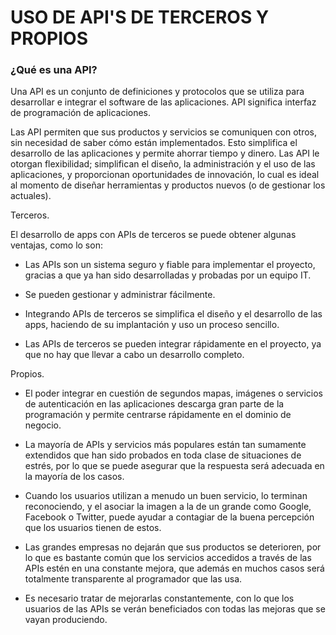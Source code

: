 # USO DE API'S DE TERCEROS Y PROPIOS
### ¿Qué es una API?

Una API es un conjunto de definiciones y protocolos que se utiliza para desarrollar e integrar el software de las aplicaciones. API significa interfaz de programación de aplicaciones.

Las API permiten que sus productos y servicios se comuniquen con otros, sin necesidad de saber cómo están implementados. Esto simplifica el desarrollo de las aplicaciones y permite ahorrar tiempo y dinero. Las API le otorgan flexibilidad; simplifican el diseño, la administración y el uso de las aplicaciones, y proporcionan oportunidades de innovación, lo cual es ideal al momento de diseñar herramientas y productos nuevos (o de gestionar los actuales).

Terceros.

El desarrollo de apps con APIs de terceros se puede obtener algunas ventajas, como lo son:

- Las APIs son un sistema seguro y fiable para implementar el proyecto, gracias a que ya han sido desarrolladas y probadas por un equipo IT.

- Se pueden gestionar y administrar fácilmente.

- Integrando APIs de terceros se simplifica el diseño y el desarrollo de las apps, haciendo de su implantación y uso un proceso sencillo.

- Las APIs de terceros se pueden integrar rápidamente en el proyecto, ya que no hay que llevar a cabo un desarrollo completo.

Propios.

- El poder integrar en cuestión de segundos mapas, imágenes o servicios de autenticación en las aplicaciones descarga gran parte de la programación y permite centrarse rápidamente en el dominio de negocio.

- La mayoría de APIs y servicios más populares están tan sumamente extendidos que han sido probados en toda clase de situaciones de estrés, por lo que se puede asegurar que la respuesta será adecuada en la mayoría de los casos.

- Cuando los usuarios utilizan a menudo un buen servicio, lo terminan reconociendo, y el asociar la imagen a la de un grande como Google, Facebook o Twitter, puede ayudar a contagiar de la buena percepción que los usuarios tienen de estos.

- Las grandes empresas no dejarán que sus productos se deterioren, por lo que es bastante común que los servicios accedidos a través de las APIs estén en una constante mejora, que además en muchos casos será totalmente transparente al programador que las usa.

- Es necesario tratar de mejorarlas constantemente, con lo que los usuarios de las APIs se verán beneficiados con todas las mejoras que se vayan produciendo.
